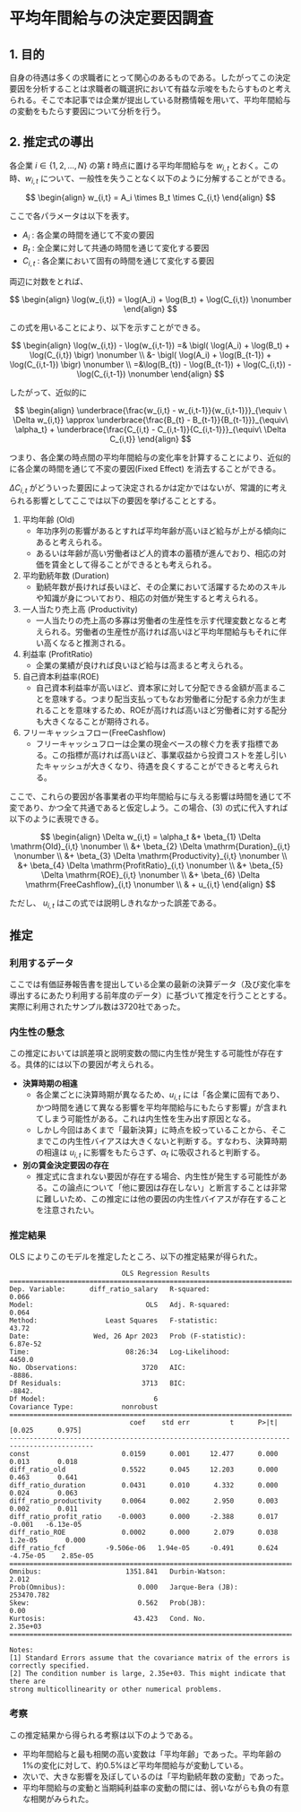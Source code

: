 # 平均年間給与の決定要因調査

## 1. 目的

自身の待遇は多くの求職者にとって関心のあるものである。したがってこの決定要因を分析することは求職者の職選択において有益な示唆をもたらすものと考えられる。そこで本記事では企業が提出している財務情報を用いて、平均年間給与の変動をもたらす要因について分析を行う。

## 2. 推定式の導出

各企業 $i \in \{1, 2, ..., N \}$ の第 $t$ 時点に置ける平均年間給与を $w_{i,t}$ とおく。この時、$w_{i,t}$ について、一般性を失うことなく以下のように分解することができる。

$$
\begin{align}
w_{i,t} = A_i \times B_t \times C_{i,t} 
\end{align}
$$

ここで各パラメータは以下を表す。
- $A_i$ : 各企業の時間を通じて不変の要因
- $B_t$ : 全企業に対して共通の時間を通じて変化する要因
- $C_{i,t}$ : 各企業において固有の時間を通じて変化する要因

両辺に対数をとれば、

$$
\begin{align}
\log(w_{i,t}) = \log(A_i) + \log(B_t) + \log(C_{i,t}) \nonumber
\end{align}
$$

この式を用いることにより、以下を示すことができる。

$$
\begin{align}
\log(w_{i,t}) - \log(w_{i,t-1}) =& \bigl( \log(A_i) + \log(B_t) + \log(C_{i,t}) \bigr) \nonumber \\ 
&- \bigl( \log(A_i) + \log(B_{t-1}) + \log(C_{i,t-1}) \bigr) \nonumber \\
=&\log(B_{t}) - \log(B_{t-1}) + \log(C_{i,t}) - \log(C_{i,t-1}) \nonumber
\end{align}
$$

したがって、近似的に

$$
\begin{align}
\underbrace{\frac{w_{i,t} - w_{i,t-1}}{w_{i,t-1}}}_{\equiv \ \Delta w_{i,t}}
\approx \underbrace{\frac{B_{t} - B_{t-1}}{B_{t-1}}}_{\equiv\ \alpha_t} + \underbrace{\frac{C_{i,t} - C_{i,t-1}}{C_{i,t-1}}}_{\equiv\ \Delta C_{i,t}}
\end{align}
$$

つまり、各企業の時点間の平均年間給与の変化率を計算することにより、近似的に各企業の時間を通じて不変の要因(Fixed Effect) を消去することができる。

$\Delta C_{i,t}$ がどういった要因によって決定されるかは定かではないが、常識的に考えられる影響としてここでは以下の要因を挙げることとする。

1. 平均年齢 ($\mathrm{Old}$)
    - 年功序列の影響があるとすれば平均年齢が高いほど給与が上がる傾向にあると考えられる。
    - あるいは年齢が高い労働者ほど人的資本の蓄積が進んでおり、相応の対価を賃金として得ることができるとも考えられる。
2. 平均勤続年数 ($\mathrm{Duration}$)
    - 勤続年数が長ければ長いほど、その企業において活躍するためのスキルや知識が身についており、相応の対価が発生すると考えられる。
3. 一人当たり売上高 ($\mathrm{Productivity}$)
    - 一人当たりの売上高の多寡は労働者の生産性を示す代理変数となると考えられる。労働者の生産性が高ければ高いほど平均年間給与もそれに伴い高くなると推測される。
4. 利益率 ($\mathrm{ProfitRatio}$)
    - 企業の業績が良ければ良いほど給与は高まると考えられる。
5. 自己資本利益率($\mathrm{ROE}$)
    - 自己資本利益率が高いほど、資本家に対して分配できる金額が高まることを意味する。つまり配当支払ってもなお労働者に分配する余力が生まれることを意味するため、ROEが高ければ高いほど労働者に対する配分も大きくなることが期待される。
6. フリーキャッシュフロー($\mathrm{FreeCashflow}$)
    - フリーキャッシュフローは企業の現金ベースの稼ぐ力を表す指標である。この指標が高ければ高いほど、事業収益から投資コストを差し引いたキャッシュが大きくなり、待遇を良くすることができると考えられる。

ここで、これらの要因が各事業者の平均年間給与に与える影響は時間を通じて不変であり、かつ全て共通であると仮定しよう。この場合、$(3)$ の式に代入すれば以下のように表現できる。

$$
\begin{align}
\Delta w_{i,t} = \alpha_t &+ \beta_{1} \Delta \mathrm{Old}_{i,t} \nonumber \\
&+ \beta_{2} \Delta \mathrm{Duration}_{i,t} \nonumber \\
&+ \beta_{3} \Delta \mathrm{Productivity}_{i,t} \nonumber \\
&+ \beta_{4} \Delta \mathrm{ProfitRatio}_{i,t} \nonumber \\
&+ \beta_{5} \Delta \mathrm{ROE}_{i,t} \nonumber \\
&+ \beta_{6} \Delta \mathrm{FreeCashflow}_{i,t} \nonumber \\
& + u_{i,t}
\end{align}
$$

ただし、 $u_{i,t}$ はこの式では説明しきれなかった誤差である。

## 推定

### 利用するデータ

ここでは有価証券報告書を提出している企業の最新の決算データ（及び変化率を導出するにあたり利用する前年度のデータ）に基づいて推定を行うこととする。実際に利用されたサンプル数は3720社であった。

### 内生性の懸念

この推定においては誤差項と説明変数の間に内生性が発生する可能性が存在する。具体的には以下の要因が考えられる。
- **決算時期の相違**
    - 各企業ごとに決算時期が異なるため、$u_{i,t}$ には「各企業に固有であり、かつ時間を通じて異なる影響を平均年間給与にもたらす影響」が含まれてしまう可能性がある。これは内生性を生み出す原因となる。
    - しかし今回はあくまで「最新決算」に時点を絞っていることから、そこまでこの内生性バイアスは大きくないと判断する。すなわち、決算時期の相違は $u_{i,t}$ に影響をもたらさず、$\alpha_t$ に吸収されると判断する。
- **別の賃金決定要因の存在**
    - 推定式に含まれない要因が存在する場合、内生性が発生する可能性がある。この論点について「他に要因は存在しない」と断言することは非常に難しいため、この推定には他の要因の内生性バイアスが存在することを注意されたい。

### 推定結果

OLS によりこのモデルを推定したところ、以下の推定結果が得られた。

```
                            OLS Regression Results                            
==============================================================================
Dep. Variable:      diff_ratio_salary   R-squared:                       0.066
Model:                            OLS   Adj. R-squared:                  0.064
Method:                 Least Squares   F-statistic:                     43.72
Date:                Wed, 26 Apr 2023   Prob (F-statistic):           6.87e-52
Time:                        08:26:34   Log-Likelihood:                 4450.0
No. Observations:                3720   AIC:                            -8886.
Df Residuals:                    3713   BIC:                            -8842.
Df Model:                           6                                         
Covariance Type:            nonrobust                                         
===========================================================================================
                              coef    std err          t      P>|t|      [0.025      0.975]
-------------------------------------------------------------------------------------------
const                       0.0159      0.001     12.477      0.000       0.013       0.018
diff_ratio_old              0.5522      0.045     12.203      0.000       0.463       0.641
diff_ratio_duration         0.0431      0.010      4.332      0.000       0.024       0.063
diff_ratio_productivity     0.0064      0.002      2.950      0.003       0.002       0.011
diff_ratio_profit_ratio    -0.0003      0.000     -2.388      0.017      -0.001   -6.13e-05
diff_ratio_ROE              0.0002      0.000      2.079      0.038     1.2e-05       0.000
diff_ratio_fcf          -9.506e-06   1.94e-05     -0.491      0.624   -4.75e-05    2.85e-05
==============================================================================
Omnibus:                     1351.841   Durbin-Watson:                   2.012
Prob(Omnibus):                  0.000   Jarque-Bera (JB):           253470.782
Skew:                           0.562   Prob(JB):                         0.00
Kurtosis:                      43.423   Cond. No.                     2.35e+03
==============================================================================

Notes:
[1] Standard Errors assume that the covariance matrix of the errors is correctly specified.
[2] The condition number is large, 2.35e+03. This might indicate that there are
strong multicollinearity or other numerical problems.
```

### 考察

この推定結果から得られる考察は以下のようである。

- 平均年間給与と最も相関の高い変数は「平均年齢」であった。平均年齢の1%の変化に対して、約0.5%ほど平均年間給与が変動している。
- 次いで、大きな影響を及ぼしているのは「平均勤続年数の変動」であった。
- 平均年間給与の変動と当期純利益率の変動の間には、弱いながらも負の有意な相関がみられた。
